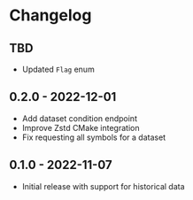 # Changelog

## TBD
- Updated `Flag` enum

## 0.2.0 - 2022-12-01
- Add dataset condition endpoint
- Improve Zstd CMake integration
- Fix requesting all symbols for a dataset

## 0.1.0 - 2022-11-07
- Initial release with support for historical data
